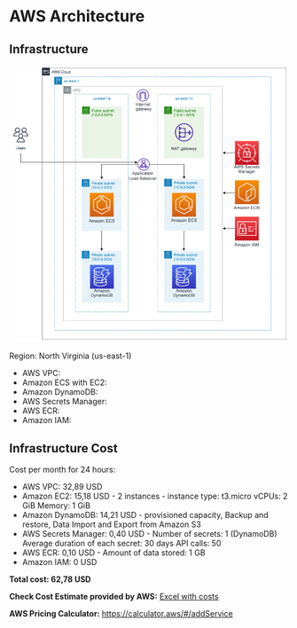 # AWS Architecture

## Infrastructure

![AWS architecture](architectureAWS.png)

Region: North Virginia (us-east-1)

* AWS VPC:
* Amazon ECS with EC2:
* Amazon DynamoDB:
* AWS Secrets Manager:
* AWS ECR:
* Amazon IAM:

## Infrastructure Cost

Cost per month for 24 hours:

* AWS VPC: 32,89 USD
* Amazon EC2: 15,18 USD  - 2 instances - instance type: t3.micro  vCPUs: 2 GiB Memory: 1 GiB
* Amazon DynamoDB: 14,21 USD - provisioned capacity, Backup and restore, Data Import and Export from Amazon S3
* AWS Secrets Manager: 0,40 USD - Number of secrets: 1 (DynamoDB) Average duration of each secret: 30 days API calls: 50
* AWS ECR: 0,10 USD - Amount of data stored: 1 GB
* Amazon IAM: 0 USD

**Total cost: 62,78 USD**

**Check Cost Estimate provided by AWS:** [Excel with costs]()

**AWS Pricing Calculator:** https://calculator.aws/#/addService


